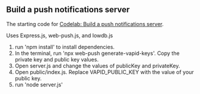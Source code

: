 ## Build a push notifications server

The starting code for 
[Codelab: Build a push notifications server](http://web.dev/push-notifications-server-codelab/).

Uses Express.js, web-push.js, and lowdb.js

1. run 'npm install' to install dependencies.
2. In the terminal, run 'npx web-push generate-vapid-keys'. Copy the private key and public key values.
3. Open server.js and change the values of publicKey and privateKey.
4. Open public/index.js. Replace VAPID_PUBLIC_KEY with the value of your public key.
5. run 'node server.js'
